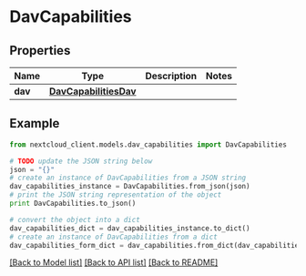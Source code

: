 # DavCapabilities


## Properties
Name | Type | Description | Notes
------------ | ------------- | ------------- | -------------
**dav** | [**DavCapabilitiesDav**](DavCapabilitiesDav.md) |  | 

## Example

```python
from nextcloud_client.models.dav_capabilities import DavCapabilities

# TODO update the JSON string below
json = "{}"
# create an instance of DavCapabilities from a JSON string
dav_capabilities_instance = DavCapabilities.from_json(json)
# print the JSON string representation of the object
print DavCapabilities.to_json()

# convert the object into a dict
dav_capabilities_dict = dav_capabilities_instance.to_dict()
# create an instance of DavCapabilities from a dict
dav_capabilities_form_dict = dav_capabilities.from_dict(dav_capabilities_dict)
```
[[Back to Model list]](../README.md#documentation-for-models) [[Back to API list]](../README.md#documentation-for-api-endpoints) [[Back to README]](../README.md)


